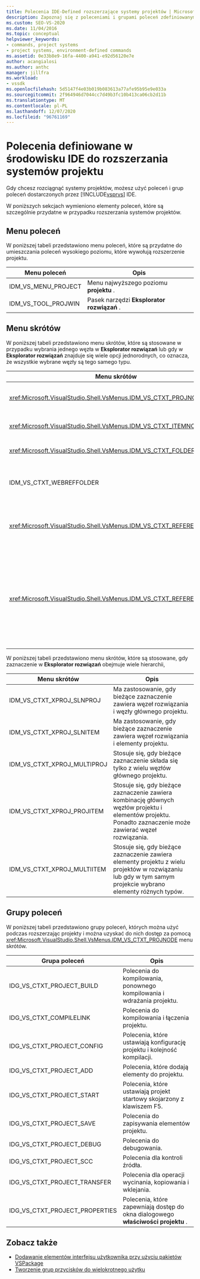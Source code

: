 ```yaml
---
title: Polecenia IDE-Defined rozszerzające systemy projektów | Microsoft Docs
description: Zapoznaj się z poleceniami i grupami poleceń zdefiniowanymi w zintegrowanym środowisku programistycznym (IDE) programu Visual Studio, które są używane do rozszerzania systemów projektów.
ms.custom: SEO-VS-2020
ms.date: 11/04/2016
ms.topic: conceptual
helpviewer_keywords:
- commands, project systems
- project systems, environment-defined commands
ms.assetid: 0e33b8e9-16fa-4400-a941-e92d56120e7e
author: acangialosi
ms.author: anthc
manager: jillfra
ms.workload:
- vssdk
ms.openlocfilehash: 5d5147f4e03b019b083613a77afe95b95e9e033a
ms.sourcegitcommit: 2f964946d7044cc7d49b3fc10b413ca06cb2d11b
ms.translationtype: MT
ms.contentlocale: pl-PL
ms.lasthandoff: 12/07/2020
ms.locfileid: "96761169"
---
```

# <a name="ide-defined-commands-for-extending-project-systems"></a>Polecenia definiowane w środowisku IDE do rozszerzania systemów projektu
Gdy chcesz rozciągnąć systemy projektów, możesz użyć poleceń i grup poleceń dostarczonych przez [!INCLUDE[vsprvs](../../code-quality/includes/vsprvs_md.md)] IDE.

 W poniższych sekcjach wymieniono elementy poleceń, które są szczególnie przydatne w przypadku rozszerzania systemów projektów.

## <a name="command-menus"></a>Menu poleceń
 W poniższej tabeli przedstawiono menu poleceń, które są przydatne do umieszczania poleceń wysokiego poziomu, które wywołują rozszerzenie projektu.

|Menu poleceń|Opis|
|------------------|-----------------|
|IDM_VS_MENU_PROJECT|Menu najwyższego poziomu **projektu** .|
|IDM_VS_TOOL_PROJWIN|Pasek narzędzi **Eksplorator rozwiązań** .|

## <a name="shortcut-menus"></a>Menu skrótów
 W poniższej tabeli przedstawiono menu skrótów, które są stosowane w przypadku wybrania jednego węzła w **Eksplorator rozwiązań** lub gdy w **Eksplorator rozwiązań** znajduje się wiele opcji jednorodnych, co oznacza, że wszystkie wybrane węzły są tego samego typu.

|Menu skrótów|Opis|
|-------------------|-----------------|
|<xref:Microsoft.VisualStudio.Shell.VsMenus.IDM_VS_CTXT_PROJNODE>|Stosuje się, gdy wybrano węzeł projektu.|
|<xref:Microsoft.VisualStudio.Shell.VsMenus.IDM_VS_CTXT_ITEMNODE>|Stosuje się, gdy plik jest zaznaczony.|
|<xref:Microsoft.VisualStudio.Shell.VsMenus.IDM_VS_CTXT_FOLDERNODE>|Stosuje się, gdy wybrano folder.|
|IDM_VS_CTXT_WEBREFFOLDER|Stosuje się, gdy wybrano folder odwołania sieci Web.|
|<xref:Microsoft.VisualStudio.Shell.VsMenus.IDM_VS_CTXT_REFERENCEROOT>|Stosuje się, gdy wybrano węzeł główny odwołań o nazwie "References".|
|<xref:Microsoft.VisualStudio.Shell.VsMenus.IDM_VS_CTXT_REFERENCE>|Stosuje się, gdy są wybrane węzły odwołań; są to m.in. zestawy, COM i odwołania do projektu. Nie zawiera odwołań sieci Web.|

 W poniższej tabeli przedstawiono menu skrótów, które są stosowane, gdy zaznaczenie w **Eksplorator rozwiązań** obejmuje wiele hierarchii,

|Menu skrótów|Opis|
|-------------------|-----------------|
|IDM_VS_CTXT_XPROJ_SLNPROJ|Ma zastosowanie, gdy bieżące zaznaczenie zawiera węzeł rozwiązania i węzły głównego projektu.|
|IDM_VS_CTXT_XPROJ_SLNITEM|Ma zastosowanie, gdy bieżące zaznaczenie zawiera węzeł rozwiązania i elementy projektu.|
|IDM_VS_CTXT_XPROJ_MULTIPROJ|Stosuje się, gdy bieżące zaznaczenie składa się tylko z wielu węzłów głównego projektu.|
|IDM_VS_CTXT_XPROJ_PROJITEM|Stosuje się, gdy bieżące zaznaczenie zawiera kombinację głównych węzłów projektu i elementów projektu. Ponadto zaznaczenie może zawierać węzeł rozwiązania.|
|IDM_VS_CTXT_XPROJ_MULTIITEM|Stosuje się, gdy bieżące zaznaczenie zawiera elementy projektu z wielu projektów w rozwiązaniu lub gdy w tym samym projekcie wybrano elementy różnych typów.|

## <a name="command-groups"></a>Grupy poleceń
 W poniższej tabeli przedstawiono grupy poleceń, których można użyć podczas rozszerzając projekty i można uzyskać do nich dostęp za pomocą <xref:Microsoft.VisualStudio.Shell.VsMenus.IDM_VS_CTXT_PROJNODE> menu skrótów.

|Grupa poleceń|Opis|
|-------------------|-----------------|
|IDG_VS_CTXT_PROJECT_BUILD|Polecenia do kompilowania, ponownego kompilowania i wdrażania projektu.|
|IDG_VS_CTXT_COMPILELINK|Polecenia do kompilowania i łączenia projektu.|
|IDG_VS_CTXT_PROJECT_CONFIG|Polecenia, które ustawiają konfigurację projektu i kolejność kompilacji.|
|IDG_VS_CTXT_PROJECT_ADD|Polecenia, które dodają elementy do projektu.|
|IDG_VS_CTXT_PROJECT_START|Polecenia, które ustawiają projekt startowy skojarzony z klawiszem F5.|
|IDG_VS_CTXT_PROJECT_SAVE|Polecenia do zapisywania elementów projektu.|
|IDG_VS_CTXT_PROJECT_DEBUG|Polecenia do debugowania.|
|IDG_VS_CTXT_PROJECT_SCC|Polecenia dla kontroli źródła.|
|IDG_VS_CTXT_PROJECT_TRANSFER|Polecenia dla operacji wycinania, kopiowania i wklejania.|
|IDG_VS_CTXT_PROJECT_PROPERTIES|Polecenia, które zapewniają dostęp do okna dialogowego **właściwości projektu** .|

## <a name="see-also"></a>Zobacz także

- [Dodawanie elementów interfejsu użytkownika przy użyciu pakietów VSPackage](../../extensibility/internals/how-vspackages-add-user-interface-elements.md)
- [Tworzenie grup przycisków do wielokrotnego użytku](../../extensibility/creating-reusable-groups-of-buttons.md)

